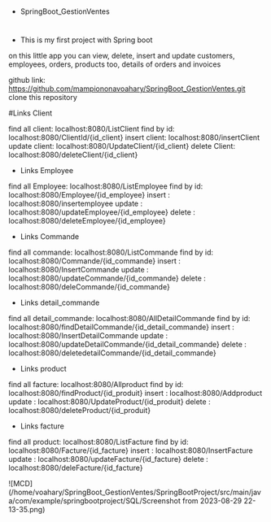 # 
- SpringBoot_GestionVentes
# 
 - This is my first project with Spring boot

 on this little app you can view, delete,
 insert and update customers, employees, orders, products too, details of
 orders and invoices
   
github link:   https://github.com/mampiononavoahary/SpringBoot_GestionVentes.git clone this repository

#Links Client

find all client: localhost:8080/ListClient
find by id: localhost:8080/ClientId/{id_client}
insert client: localhost:8080/insertClient
update client: localhost:8080/UpdateClient/{id_client}
delete Client: localhost:8080/deleteClient/{id_client}

- Links Employee 

find all Employee: localhost:8080/ListEmployee
find by id: localhost:8080/Employee/{id_employee}
insert : localhost:8080/insertemployee
update : localhost:8080/updateEmployee/{id_employee}
delete : localhost:8080/deleteEmployee/{id_employee}

- Links Commande

find all commande: localhost:8080/ListCommande
find by id: localhost:8080/Commande/{id_commande}
insert : localhost:8080/InsertCommande
update : localhost:8080/updateCommande/{id_commande}
delete : localhost:8080/deleCommande/{id_commande}

- Links detail_commande

find all detail_commande: localhost:8080/AllDetailCommande
find by id: localhost:8080/findDetailCommande/{id_detail_commande}
insert : localhost:8080/InsertDetailCommande
update : localhost:8080/updateDetailCommande/{id_detail_commande}
delete : localhost:8080/deletedetailCommande/{id_detail_commande}

- Links product

find all facture: localhost:8080/Allproduct
find by id: localhost:8080/findProduct/{id_produit}
insert : localhost:8080/Addproduct
update : localhost:8080/UpdateProduct/{id_produit}
delete : localhost:8080/deleteProduct/{id_produit}

- Links facture

find all product: localhost:8080/ListFacture
find by id: localhost:8080/Facture/{id_facture}
insert : localhost:8080/InsertFacture
update : localhost:8080/updateFacture/{id_facture}
delete : localhost:8080/deleFacture/{id_facture}

![MCD](/home/voahary/SpringBoot_GestionVentes/SpringBootProject/src/main/java/com/example/springbootproject/SQL/Screenshot from 2023-08-29 22-13-35.png)
